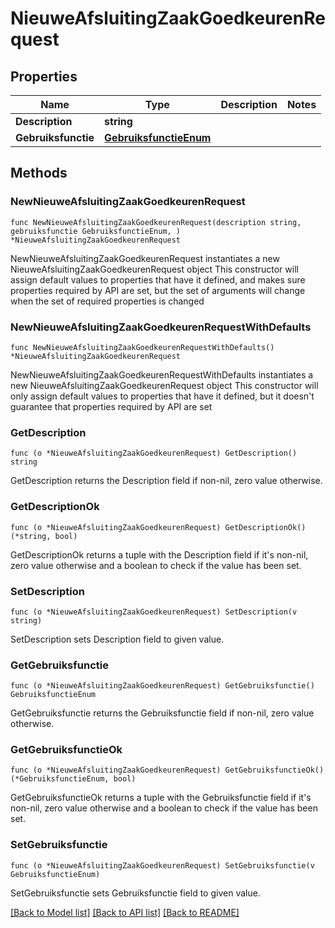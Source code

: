 # NieuweAfsluitingZaakGoedkeurenRequest

## Properties

Name | Type | Description | Notes
------------ | ------------- | ------------- | -------------
**Description** | **string** |  | 
**Gebruiksfunctie** | [**GebruiksfunctieEnum**](GebruiksfunctieEnum.md) |  | 

## Methods

### NewNieuweAfsluitingZaakGoedkeurenRequest

`func NewNieuweAfsluitingZaakGoedkeurenRequest(description string, gebruiksfunctie GebruiksfunctieEnum, ) *NieuweAfsluitingZaakGoedkeurenRequest`

NewNieuweAfsluitingZaakGoedkeurenRequest instantiates a new NieuweAfsluitingZaakGoedkeurenRequest object
This constructor will assign default values to properties that have it defined,
and makes sure properties required by API are set, but the set of arguments
will change when the set of required properties is changed

### NewNieuweAfsluitingZaakGoedkeurenRequestWithDefaults

`func NewNieuweAfsluitingZaakGoedkeurenRequestWithDefaults() *NieuweAfsluitingZaakGoedkeurenRequest`

NewNieuweAfsluitingZaakGoedkeurenRequestWithDefaults instantiates a new NieuweAfsluitingZaakGoedkeurenRequest object
This constructor will only assign default values to properties that have it defined,
but it doesn't guarantee that properties required by API are set

### GetDescription

`func (o *NieuweAfsluitingZaakGoedkeurenRequest) GetDescription() string`

GetDescription returns the Description field if non-nil, zero value otherwise.

### GetDescriptionOk

`func (o *NieuweAfsluitingZaakGoedkeurenRequest) GetDescriptionOk() (*string, bool)`

GetDescriptionOk returns a tuple with the Description field if it's non-nil, zero value otherwise
and a boolean to check if the value has been set.

### SetDescription

`func (o *NieuweAfsluitingZaakGoedkeurenRequest) SetDescription(v string)`

SetDescription sets Description field to given value.


### GetGebruiksfunctie

`func (o *NieuweAfsluitingZaakGoedkeurenRequest) GetGebruiksfunctie() GebruiksfunctieEnum`

GetGebruiksfunctie returns the Gebruiksfunctie field if non-nil, zero value otherwise.

### GetGebruiksfunctieOk

`func (o *NieuweAfsluitingZaakGoedkeurenRequest) GetGebruiksfunctieOk() (*GebruiksfunctieEnum, bool)`

GetGebruiksfunctieOk returns a tuple with the Gebruiksfunctie field if it's non-nil, zero value otherwise
and a boolean to check if the value has been set.

### SetGebruiksfunctie

`func (o *NieuweAfsluitingZaakGoedkeurenRequest) SetGebruiksfunctie(v GebruiksfunctieEnum)`

SetGebruiksfunctie sets Gebruiksfunctie field to given value.



[[Back to Model list]](../README.md#documentation-for-models) [[Back to API list]](../README.md#documentation-for-api-endpoints) [[Back to README]](../README.md)


